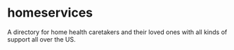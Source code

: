# homeservices
A directory for home health caretakers and their loved ones with all kinds of support all over the US.

